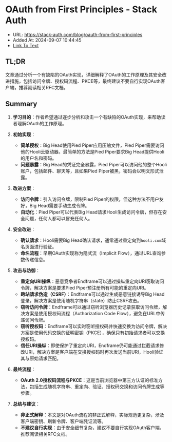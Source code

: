 # OAuth from First Principles - Stack Auth
- URL: https://stack-auth.com/blog/oauth-from-first-principles
- Added At: 2024-09-07 10:44:45
- [Link To Text](2024-09-07-oauth-from-first-principles---stack-auth_raw.md)

## TL;DR
文章通过分析一个有缺陷的OAuth实现，详细解释了OAuth的工作原理及其安全改进措施，包括访问令牌、授权码流程、PKCE等，最终建议不要自行实现OAuth客户端，推荐阅读相关RFC文档。

## Summary
1. **学习目的**：作者希望通过逐步分析和攻击一个有缺陷的OAuth实现，来帮助读者理解OAuth的工作原理。

2. **初始实现**：
   - **简单授权**：Big Head使用Pied Piper应用压缩文件，Pied Piper需要访问他的Hooli云驱动器。最简单的方法是Pied Piper要求Big Head提供Hooli的用户名和密码。
   - **问题暴露**：Big Head的凭证完全暴露，Pied Piper可以访问他的整个Hooli账户，包括邮件、聊天等，且如果Pied Piper被黑，密码会以明文形式泄露。

3. **改进方案**：
   - **访问令牌**：引入访问令牌，限制Pied Piper的权限，但这种方法不用户友好，Big Head需要手动生成令牌。
   - **自动化**：Pied Piper可以代表Big Head请求Hooli生成访问令牌，但存在安全问题，任何人都可以冒充任何人。

4. **安全改进**：
   - **确认请求**：Hooli需要Big Head确认请求，通常通过重定向到`hooli.com`域名页面进行验证。
   - **命名流程**：早期OAuth实现称为隐式流（Implicit Flow），通过URL查询参数传递信息。

5. **攻击与防御**：
   - **重定向URI操纵**：恶意竞争者Endframe可以通过操纵重定向URI窃取访问令牌，解决方案是要求Pied Piper预注册所有可能的重定向URI。
   - **跨站请求伪造（CSRF）**：Endframe可以通过生成恶意链接诱导Big Head登录，解决方案是使用随机字符串（state）防止CSRF攻击。
   - **窃听访问令牌**：Endframe可以通过窃听浏览器历史记录获取访问令牌，解决方案是使用授权码流程（Authorization Code Flow），避免在URL中传递访问令牌。
   - **窃听授权码**：Endframe可以实时窃听授权码并快速交换为访问令牌，解决方案是使用代码交换的证明密钥（PKCE），确保只有初始请求者可以交换授权码。
   - **信任URI操纵**：即使保护了重定向URI，Endframe仍可能通过拦截请求修改URI，解决方案是客户端在交换授权码时再次发送当前URI，Hooli验证其与原始请求匹配。

6. **最终流程**：
   - **OAuth 2.0授权码流程与PKCE**：这是当前浏览器中第三方认证的标准方法，包括生成随机字符串、重定向、验证、授权码交换和访问令牌生成等步骤。

7. **总结与建议**：
   - **非正式解释**：本文是对OAuth流程的非正式解释，实际规范更复杂，涉及客户端密钥、刷新令牌、客户端凭证流等。
   - **不建议自行实现**：由于安全细节复杂，建议不要自行实现OAuth客户端，推荐阅读相关RFC文档。
